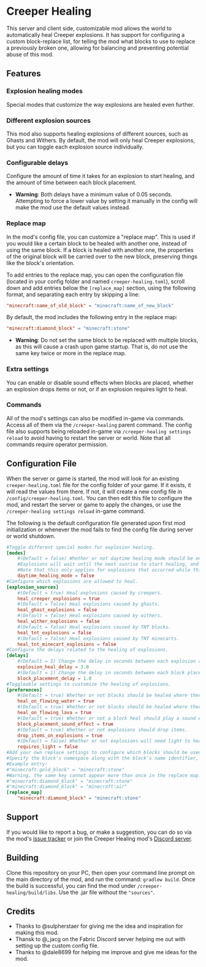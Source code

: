 # Creeper Healing
This server and client side, customizable mod allows the world to automatically heal Creeper explosions. It has support for configuring a custom block-replace list, for telling the mod what blocks to use to replace a previously broken one, allowing for balancing and preventing potential abuse of this mod.

## Features

### Explosion healing modes

Special modes that customize the way explosions are healed even further. 

### Different explosion sources

This mod also supports healing explosions of different sources, such as Ghasts and Withers. By default, the mod will only heal Creeper explosions, but you can toggle each explosion source individually.

### Configurable delays

Configure the amount of time it takes for an explosion to start healing, and the amount of time between each block placement.

- **Warning**: Both delays have a minimum value of 0.05 seconds. Attempting to force a lower value by setting it manually in the config will make the mod use the default values instead.

### Replace map

In the mod's config file, you can customize a "replace map". This is used if you would like a certain block to be healed with another one, instead of using the same block. If a block is healed with another one, the properties of the original block will be carried over to the new block, preserving things like the block's orientation. 

To add entries to the replace map, you can open the configuration file (located in your config folder and named `creeper-healing.toml`), scroll down and add entries below the `[replace_map]` section, using the following format, and separating each entry by skipping a line:

```toml
"minecraft:name_of_old_block" = "minecraft:name_of_new_block"
```

By default, the mod includes the following entry in the replace map:

```toml
"minecraft:diamond_block" = "minecraft:stone"
```

- **Warning**: Do not set the same block to be replaced with multiple blocks, as this will cause a crash upon game startup. That is, do not use the same key twice or more in the replace map.

### Extra settings

You can enable or disable sound effects when blocks are placed, whether an explosion drops items or not, or if an explosion requires light to heal.

### Commands

All of the mod's settings can also be modified in-game via commands. Access all of them via the `/creeper-healing` parent command. The config file also supports being reloaded in-game via `/creeper-healing settings reload` to avoid having to restart the server or world. Note that all commands require operator permission.

## Configuration  File
When the server or game is started, the mod will look for an existing `creeper-healing.toml` file for the config folder of your game. If it exists, it will read the values from there. If not, it will create a new config file in `/config/creeper-healing.toml`. You can then edit this file to configure the mod, and restart the server or game to apply the changes, or use the `/creeper-healing settings reload` in-game command. 

The following is the default configuration file generated upon first mod initialization or whenever the mod fails to find the config file during server or world shutdown.

```toml
#Toggle different special modes for explosion healing.
[modes]
	#(Default = false) Whether or not daytime healing mode should be enabled.
	#Explosions will wait until the next sunrise to start healing, and they will finish healing at nighttime.
	#Note that this only applies for explosions that occurred while this setting was enabled.
	daytime_healing_mode = false
#Configure which explosions are allowed to heal.
[explosion_sources]
	#(Default = true) Heal explosions caused by creepers.
	heal_creeper_explosions = true
	#(Default = false) Heal explosions caused by ghasts.
	heal_ghast_explosions = false
	#(Default = false) Heal explosions caused by withers.
	heal_wither_explosions = false
	#(Default = false) Heal explosions caused by TNT blocks.
	heal_tnt_explosions = false
	#(Default = false) Heal explosions caused by TNT minecarts.
	heal_tnt_minecart_explosions = false
#Configure the delays related to the healing of explosions.
[delays]
	#(Default = 3) Change the delay in seconds between each explosion and its corresponding healing process.
	explosion_heal_delay = 3.0
	#(Default = 1) Change the delay in seconds between each block placement during the explosion healing process.
	block_placement_delay = 1.0
#Toggleable settings to customize the healing of explosions.
[preferences]
	#(Default = true) Whether or not blocks should be healed where there is currently flowing water.
	heal_on_flowing_water = true
	#(Default = true) Whether or not blocks should be healed where there is currently flowing lava.
	heal_on_flowing_lava = true
	#(Default = true) Whether or not a block heal should play a sound effect.
	block_placement_sound_effect = true
	#(Default = true) Whether or not explosions should drop items.
	drop_items_on_explosions = true
	#(Default = false) Whether or not explosions will need light to heal.
	requires_light = false
#Add your own replace settings to configure which blocks should be used to heal other blocks. The block on the right will be used to heal the block on the left.
#Specify the block's namespace along with the block's name identifier, separated by a colon.
#Example entry:
#"minecraft:gold_block" = "minecraft:stone"
#Warning, the same key cannot appear more than once in the replace map! For example, the following will cause an error:
#"minecraft:diamond_block" = "minecraft:stone"
#"minecraft:diamond_block" = "minecraft:air" 
[replace_map]
	"minecraft:diamond_block" = "minecraft:stone"
```

## Support

If you would like to report a bug, or make a suggestion, you can do so via the mod's [issue tracker](https://github.com/ArkoSammy12/creeper-healing/issues) or join the Creeper Healing mod's [Discord server](https://discord.gg/UKr8n3b3ze). 

## Building

Clone this repository on your PC, then open your command line prompt on the main directory of the mod, and run the command: `gradlew build`. Once the build is successful, you can find the mod under `/creeper-healing/build/libs`. Use the .jar file without the `"sources"`.

## Credits

- Thanks to @sulpherstaer for giving me the idea and inspiration for making this mod.
- Thansk to @_jacg on the Fabric Discord server helping me out with setting up the custom config file.
- Thanks to @dale8699 for helping me improve and give me ideas for the mod.
